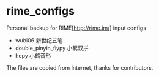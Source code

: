 # rime_configs

Personal backup for RIME[http://rime.im/] input configs

- wubi06    新世纪五笔
- double_pinyin_flypy    小鹤双拼
- hepy  小鹤音形

The files are copied from Internet, thanks for contributors. 